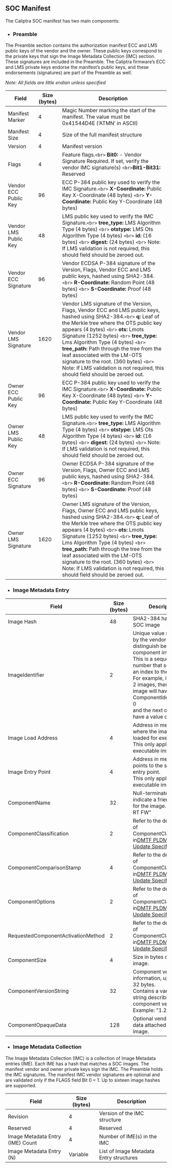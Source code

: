 ## SOC Manifest

The Caliptra SOC manifest has two main components:

- ### **Preamble**

 The Preamble section contains the authorization manifest ECC and LMS public keys of the vendor and the owner. These public keys correspond to the private keys that sign the Image Metadata Collection (IMC) section. These signatures are included in the Preamble. The Caliptra firmware’s ECC and LMS private keys endorse the manifest’s public keys, and these endorsements (signatures) are part of the Preamble as well.

 *Note: All fields are little endian unless specified*

| Field                 | Size (bytes) | Description                                                                                                                                                                                                                                                                                                                                                                                                                                                                                                                          |
| --------------------- | ------------ | ------------------------------------------------------------------------------------------------------------------------------------------------------------------------------------------------------------------------------------------------------------------------------------------------------------------------------------------------------------------------------------------------------------------------------------------------------------------------------------------------------------------------------------ |
| Manifest Marker       | 4            | Magic Number marking the start of the manifest. The value must be 0x41544D4E (‘ATMN’ in ASCII)                                                                                                                                                                                                                                                                                                                                                                                                                                     |
| Manifest Size         | 4            | Size of the full manifest structure                                                                                                                                                                                                                                                                                                                                                                                                                                                                                                  |
| Version               | 4            | Manifest version                                                                                                                                                                                                                                                                                                                                                                                                                                                                                                                     |
| Flags                 | 4            | Feature flags.`<br>` **Bit0:** - Vendor Signature Required. If set, verify the vendor IMC signature(s) `<br>`**Bit1-Bit31:** Reserved                                                                                                                                                                                                                                                                                                                                                                                |
| Vendor ECC Public Key | 96           | ECC P-384 public key used to verify the IMC Signature.`<br>` **X-Coordinate:** Public Key X-Coordinate (48 bytes) `<br>` **Y-Coordinate:** Public Key Y-Coordinate (48 bytes)                                                                                                                                                                                                                                                                                                                                        |
| Vendor LMS Public Key | 48           | LMS public key used to verify the IMC Signature.`<br>` **tree_type:** LMS Algorithm Type (4 bytes) `<br>` **otstype:** LMS Ots Algorithm Type (4 bytes) `<br>` **id:**  (16 bytes) `<br>` **digest:**  (24 bytes) `<br>` Note: If LMS validation is not required, this should field should be zeroed out.                                                                                                                                                                                          |
| Vendor ECC Signature  | 96           | Vendor ECDSA P-384 signature of the Version, Flags, Vendor ECC and LMS public keys, hashed using SHA2-384.`<br>` **R-Coordinate:** Random Point (48 bytes) `<br>` **S-Coordinate:** Proof (48 bytes)                                                                                                                                                                                                                                                                                                                 |
| Vendor LMS Signature  | 1620         | Vendor LMS signature of the Version, Flags, Vendor ECC and LMS public keys, hashed using SHA2-384.`<br>` **q:** Leaf of the Merkle tree where the OTS public key appears (4 bytes) `<br>` **ots:** Lmots Signature (1252 bytes) `<br>` **tree_type:** Lms Algorithm Type (4 bytes) `<br>` **tree_path:** Path through the tree from the leaf associated with the LM-OTS signature to the root. (360 bytes) `<br>` Note: If LMS validation is not required, this should field should be zeroed out. |
| Owner ECC Public Key  | 96           | ECC P-384 public key used to verify the IMC Signature.`<br>` **X-Coordinate:** Public Key X-Coordinate (48 bytes) `<br>` **Y-Coordinate:** Public Key Y-Coordinate (48 bytes)                                                                                                                                                                                                                                                                                                                                        |
| Owner LMS Public Key  | 48           | LMS public key used to verify the IMC Signature.`<br>` **tree_type:** LMS Algorithm Type (4 bytes) `<br>` **otstype:** LMS Ots Algorithm Type (4 bytes) `<br>` **id:**  (16 bytes) `<br>` **digest:**  (24 bytes) `<br>` Note: If LMS validation is not required, this should field should be zeroed out.                                                                                                                                                                                          |
| Owner ECC Signature   | 96           | Owner ECDSA P-384 signature of the Version, Flags, Owner ECC and LMS public keys, hashed using SHA2-384.`<br>` **R-Coordinate:** Random Point (48 bytes) `<br>` **S-Coordinate:** Proof (48 bytes)                                                                                                                                                                                                                                                                                                                   |
| Owner LMS Signature   | 1620         | Owner LMS signature of the Version, Flags, Owner ECC and LMS public keys, hashed using SHA2-384.`<br>` **q:** Leaf of the Merkle tree where the OTS public key appears (4 bytes) `<br>` **ots:** Lmots Signature (1252 bytes) `<br>` **tree_type:** Lms Algorithm Type (4 bytes) `<br>` **tree_path:** Path through the tree from the leaf associated with the LM-OTS signature to the root. (360 bytes) `<br>` Note: If LMS validation is not required, this should field should be zeroed out.   |

- ### **Image Metadata Entry**

| Field                              | Size (bytes) | Description                                                                                                                                                                                                                                                                                          |
| ---------------------------------- | ------------ | ---------------------------------------------------------------------------------------------------------------------------------------------------------------------------------------------------------------------------------------------------------------------------------------------------- |
| Image Hash                         | 48           | SHA2-384 hash of a SOC image                                                                                                                                                                                                                                                                         |
| ImageIdentifier                    | 2            | Unique value selected by the vendor to distinguish between component images.<br />This is a sequential number that serves as an index to the image.<br />For example, if there are 2 images, then the first image will have a ComponentIdentifier of 0<br />and the next one will have a value of 1. |
| Image Load Address                 | 4            | Address in memory where the image will be loaded for execution.<br />This only applies to executable images.                                                                                                                                                                                         |
| Image Entry Point                  | 4            | Address in memory that points to the software entry point.<br />This only applies to executable images.                                                                                                                                                                                              |
| ComponentName                      | 32           | Null-terminated string to indicate a friendly name for the image. e.g. "MCU RT FW"                                                                                                                                                                                                                   |
| ComponentClassification            | 2            | Refer to the description of ComponentClassification in[DMTF PLDM Firmware Update Specification](https://www.dmtf.org/sites/default/files/standards/documents/DSP0267_1.3.0.pdf)                                                                                                                         |
| ComponentComparisonStamp           | 4            | Refer to the description of ComponentClassification in[DMTF PLDM Firmware Update Specification](https://www.dmtf.org/sites/default/files/standards/documents/DSP0267_1.3.0.pdf)                                                                                                                         |
| ComponentOptions                   | 2            | Refer to the description of ComponentClassification in[DMTF PLDM Firmware Update Specification](https://www.dmtf.org/sites/default/files/standards/documents/DSP0267_1.3.0.pdf)                                                                                                                         |
| RequestedComponentActivationMethod | 2            | Refer to the description of ComponentClassification in[DMTF PLDM Firmware Update Specification](https://www.dmtf.org/sites/default/files/standards/documents/DSP0267_1.3.0.pdf)                                                                                                                         |
| ComponentSize                      | 4            | Size in bytes of the image.                                                                                                                                                                                                                                                                          |
| ComponentVersionString             | 32           | Component version information, up to 32 bytes.<br />Contains a variable type string describing the component version.<br />Example: "1.2.0"                                                                                                                                                         |
| ComponentOpaqueData                | 128          | Optional vendor-defined data attached to the image.                                                                                                                                                                                                                                                  |

- ### **Image Metadata Collection**

The Image Metadata Collection (IMC) is a collection of Image Metadata entries (IME). Each IME has a hash that matches a SOC images. The manifest vendor and owner private keys sign the IMC. The Preamble holds the IMC signatures. The manifest IMC vendor signatures are optional and are validated only if the FLAGS field Bit 0 = 1. Up to sixteen image hashes are supported.

| Field                            | Size (bytes) | Description                             |
| -------------------------------- | ------------ | --------------------------------------- |
| Revision                         | 4            | Version of the IMC structure            |
| Reserved                         | 4            | Reserved                                |
| Image Metadata Entry (IME) Count | 4            | Number of IME(s) in the IMC             |
| Image Metadata Entry (N)         | Variable     | List of Image Metadata Entry structures |
